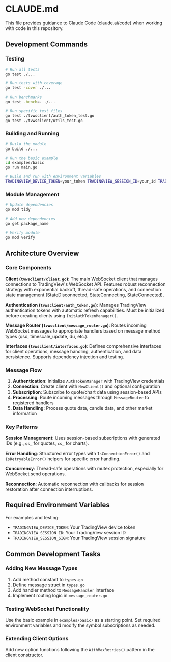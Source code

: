 # CLAUDE.md

This file provides guidance to Claude Code (claude.ai/code) when working with code in this repository.

## Development Commands

### Testing
```bash
# Run all tests
go test ./...

# Run tests with coverage
go test -cover ./...

# Run benchmarks
go test -bench=. ./...

# Run specific test files
go test ./tvwsclient/auth_token_test.go
go test ./tvwsclient/utils_test.go
```

### Building and Running
```bash
# Build the module
go build ./...

# Run the basic example
cd examples/basic
go run main.go

# Build and run with environment variables
TRADINGVIEW_DEVICE_TOKEN=your_token TRADINGVIEW_SESSION_ID=your_id TRADINGVIEW_SESSION_SIGN=your_sign go run main.go
```

### Module Management
```bash
# Update dependencies
go mod tidy

# Add new dependencies
go get package_name

# Verify module
go mod verify
```

## Architecture Overview

### Core Components

**Client (`tvwsclient/client.go`)**: The main WebSocket client that manages connections to TradingView's WebSocket API. Features robust reconnection strategy with exponential backoff, thread-safe operations, and connection state management (StateDisconnected, StateConnecting, StateConnected).

**Authentication (`tvwsclient/auth_token.go`)**: Manages TradingView authentication tokens with automatic refresh capabilities. Must be initialized before creating clients using `InitAuthTokenManager()`.

**Message Router (`tvwsclient/message_router.go`)**: Routes incoming WebSocket messages to appropriate handlers based on message method types (qsd, timescale_update, du, etc.).

**Interfaces (`tvwsclient/interfaces.go`)**: Defines comprehensive interfaces for client operations, message handling, authentication, and data persistence. Supports dependency injection and testing.

### Message Flow

1. **Authentication**: Initialize `AuthTokenManager` with TradingView credentials
2. **Connection**: Create client with `NewClient()` and optional configuration
3. **Subscription**: Subscribe to quote/chart data using session-based APIs
4. **Processing**: Route incoming messages through `MessageRouter` to registered handlers
5. **Data Handling**: Process quote data, candle data, and other market information

### Key Patterns

**Session Management**: Uses session-based subscriptions with generated IDs (e.g., `qs_` for quotes, `cs_` for charts).

**Error Handling**: Structured error types with `IsConnectionError()` and `IsRetryableError()` helpers for specific error handling.

**Concurrency**: Thread-safe operations with mutex protection, especially for WebSocket send operations.

**Reconnection**: Automatic reconnection with callbacks for session restoration after connection interruptions.

## Required Environment Variables

For examples and testing:
- `TRADINGVIEW_DEVICE_TOKEN`: Your TradingView device token
- `TRADINGVIEW_SESSION_ID`: Your TradingView session ID  
- `TRADINGVIEW_SESSION_SIGN`: Your TradingView session signature

## Common Development Tasks

### Adding New Message Types
1. Add method constant to `types.go`
2. Define message struct in `types.go`
3. Add handler method to `MessageHandler` interface
4. Implement routing logic in `message_router.go`

### Testing WebSocket Functionality
Use the basic example in `examples/basic/` as a starting point. Set required environment variables and modify the symbol subscriptions as needed.

### Extending Client Options
Add new option functions following the `WithMaxRetries()` pattern in the client constructor.